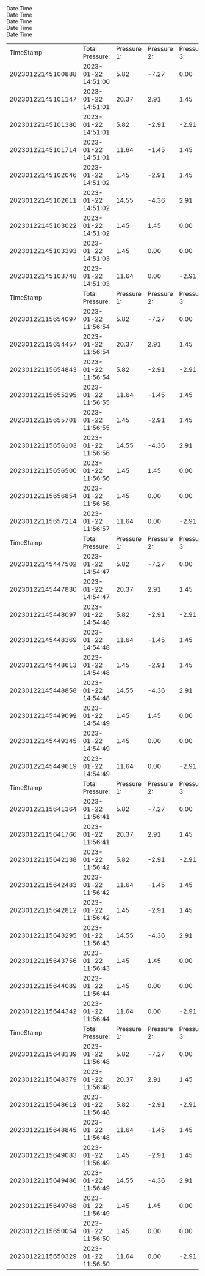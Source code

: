 <table>
<tr> <td>TimeStamp</td><dt>Date Time</dt> <td>Total Pressure:</td><td> Pressure 1:</td><td> Pressure 2:</td> <td>Pressure 3:</td><td> Pressure 4:</td><td> Horizontal:</td></tr>
<tr><td>20230122145100888</td><td>2023-01-22 14:51:00</td><td>5.82</td><td>-7.27</td><td>0.00</td><td>11.64</td><td>1.45</td></tr>
<tr><td>20230122145101147</td><td>2023-01-22 14:51:01</td><td>20.37</td><td>2.91</td><td>1.45</td><td>13.09</td><td>2.91</td></tr>
<tr><td>20230122145101380</td><td>2023-01-22 14:51:01</td><td>5.82</td><td>-2.91</td><td>-2.91</td><td>8.73</td><td>2.91</td></tr>
<tr><td>20230122145101714</td><td>2023-01-22 14:51:01</td><td>11.64</td><td>-1.45</td><td>1.45</td><td>11.64</td><td>0.00</td></tr>
<tr><td>20230122145102046</td><td>2023-01-22 14:51:02</td><td>1.45</td><td>-2.91</td><td>1.45</td><td>0.00</td><td>2.91</td></tr>
<tr><td>20230122145102611</td><td>2023-01-22 14:51:02</td><td>14.55</td><td>-4.36</td><td>2.91</td><td>13.09</td><td>2.91</td></tr>
<tr><td>20230122145103022</td><td>2023-01-22 14:51:02</td><td>1.45</td><td>1.45</td><td>0.00</td><td>1.45</td><td>-1.45</td></tr>
<tr><td>20230122145103393</td><td>2023-01-22 14:51:03</td><td>1.45</td><td>0.00</td><td>0.00</td><td>0.00</td><td>1.45</td></tr>
<tr><td>20230122145103748</td><td>2023-01-22 14:51:03</td><td>11.64</td><td>0.00</td><td>-2.91</td><td>11.64</td><td>2.91</td></tr>
<tr> <td>TimeStamp</td><dt>Date Time</dt> <td>Total Pressure:</td><td> Pressure 1:</td><td> Pressure 2:</td> <td>Pressure 3:</td><td> Pressure 4:</td><td> Horizontal:</td></tr>
<tr><td>20230122115654097</td><td>2023-01-22 11:56:54</td><td>5.82</td><td>-7.27</td><td>0.00</td><td>11.64</td><td>1.45</td></tr>
<tr><td>20230122115654457</td><td>2023-01-22 11:56:54</td><td>20.37</td><td>2.91</td><td>1.45</td><td>13.09</td><td>2.91</td></tr>
<tr><td>20230122115654843</td><td>2023-01-22 11:56:54</td><td>5.82</td><td>-2.91</td><td>-2.91</td><td>8.73</td><td>2.91</td></tr>
<tr><td>20230122115655295</td><td>2023-01-22 11:56:55</td><td>11.64</td><td>-1.45</td><td>1.45</td><td>11.64</td><td>0.00</td></tr>
<tr><td>20230122115655701</td><td>2023-01-22 11:56:55</td><td>1.45</td><td>-2.91</td><td>1.45</td><td>0.00</td><td>2.91</td></tr>
<tr><td>20230122115656103</td><td>2023-01-22 11:56:56</td><td>14.55</td><td>-4.36</td><td>2.91</td><td>13.09</td><td>2.91</td></tr>
<tr><td>20230122115656500</td><td>2023-01-22 11:56:56</td><td>1.45</td><td>1.45</td><td>0.00</td><td>1.45</td><td>-1.45</td></tr>
<tr><td>20230122115656854</td><td>2023-01-22 11:56:56</td><td>1.45</td><td>0.00</td><td>0.00</td><td>0.00</td><td>1.45</td></tr>
<tr><td>20230122115657214</td><td>2023-01-22 11:56:57</td><td>11.64</td><td>0.00</td><td>-2.91</td><td>11.64</td><td>2.91</td></tr>
<tr> <td>TimeStamp</td><dt>Date Time</dt> <td>Total Pressure:</td><td> Pressure 1:</td><td> Pressure 2:</td> <td>Pressure 3:</td><td> Pressure 4:</td><td> Horizontal:</td></tr>
<tr><td>20230122145447502</td><td>2023-01-22 14:54:47</td><td>5.82</td><td>-7.27</td><td>0.00</td><td>11.64</td><td>1.45</td></tr>
<tr><td>20230122145447830</td><td>2023-01-22 14:54:47</td><td>20.37</td><td>2.91</td><td>1.45</td><td>13.09</td><td>2.91</td></tr>
<tr><td>20230122145448097</td><td>2023-01-22 14:54:48</td><td>5.82</td><td>-2.91</td><td>-2.91</td><td>8.73</td><td>2.91</td></tr>
<tr><td>20230122145448369</td><td>2023-01-22 14:54:48</td><td>11.64</td><td>-1.45</td><td>1.45</td><td>11.64</td><td>0.00</td></tr>
<tr><td>20230122145448613</td><td>2023-01-22 14:54:48</td><td>1.45</td><td>-2.91</td><td>1.45</td><td>0.00</td><td>2.91</td></tr>
<tr><td>20230122145448858</td><td>2023-01-22 14:54:48</td><td>14.55</td><td>-4.36</td><td>2.91</td><td>13.09</td><td>2.91</td></tr>
<tr><td>20230122145449099</td><td>2023-01-22 14:54:49</td><td>1.45</td><td>1.45</td><td>0.00</td><td>1.45</td><td>-1.45</td></tr>
<tr><td>20230122145449345</td><td>2023-01-22 14:54:49</td><td>1.45</td><td>0.00</td><td>0.00</td><td>0.00</td><td>1.45</td></tr>
<tr><td>20230122145449619</td><td>2023-01-22 14:54:49</td><td>11.64</td><td>0.00</td><td>-2.91</td><td>11.64</td><td>2.91</td></tr>
<tr> <td>TimeStamp</td><dt>Date Time</dt> <td>Total Pressure:</td><td> Pressure 1:</td><td> Pressure 2:</td> <td>Pressure 3:</td><td> Pressure 4:</td><td> Horizontal:</td></tr>
<tr><td>20230122115641364</td><td>2023-01-22 11:56:41</td><td>5.82</td><td>-7.27</td><td>0.00</td><td>11.64</td><td>1.45</td></tr>
<tr><td>20230122115641766</td><td>2023-01-22 11:56:41</td><td>20.37</td><td>2.91</td><td>1.45</td><td>13.09</td><td>2.91</td></tr>
<tr><td>20230122115642138</td><td>2023-01-22 11:56:42</td><td>5.82</td><td>-2.91</td><td>-2.91</td><td>8.73</td><td>2.91</td></tr>
<tr><td>20230122115642483</td><td>2023-01-22 11:56:42</td><td>11.64</td><td>-1.45</td><td>1.45</td><td>11.64</td><td>0.00</td></tr>
<tr><td>20230122115642812</td><td>2023-01-22 11:56:42</td><td>1.45</td><td>-2.91</td><td>1.45</td><td>0.00</td><td>2.91</td></tr>
<tr><td>20230122115643295</td><td>2023-01-22 11:56:43</td><td>14.55</td><td>-4.36</td><td>2.91</td><td>13.09</td><td>2.91</td></tr>
<tr><td>20230122115643756</td><td>2023-01-22 11:56:43</td><td>1.45</td><td>1.45</td><td>0.00</td><td>1.45</td><td>-1.45</td></tr>
<tr><td>20230122115644089</td><td>2023-01-22 11:56:44</td><td>1.45</td><td>0.00</td><td>0.00</td><td>0.00</td><td>1.45</td></tr>
<tr><td>20230122115644342</td><td>2023-01-22 11:56:44</td><td>11.64</td><td>0.00</td><td>-2.91</td><td>11.64</td><td>2.91</td></tr>
<tr> <td>TimeStamp</td><dt>Date Time</dt> <td>Total Pressure:</td><td> Pressure 1:</td><td> Pressure 2:</td> <td>Pressure 3:</td><td> Pressure 4:</td><td> Horizontal:</td></tr>
<tr><td>20230122115648139</td><td>2023-01-22 11:56:48</td><td>5.82</td><td>-7.27</td><td>0.00</td><td>11.64</td><td>1.45</td></tr>
<tr><td>20230122115648379</td><td>2023-01-22 11:56:48</td><td>20.37</td><td>2.91</td><td>1.45</td><td>13.09</td><td>2.91</td></tr>
<tr><td>20230122115648612</td><td>2023-01-22 11:56:48</td><td>5.82</td><td>-2.91</td><td>-2.91</td><td>8.73</td><td>2.91</td></tr>
<tr><td>20230122115648845</td><td>2023-01-22 11:56:48</td><td>11.64</td><td>-1.45</td><td>1.45</td><td>11.64</td><td>0.00</td></tr>
<tr><td>20230122115649083</td><td>2023-01-22 11:56:49</td><td>1.45</td><td>-2.91</td><td>1.45</td><td>0.00</td><td>2.91</td></tr>
<tr><td>20230122115649486</td><td>2023-01-22 11:56:49</td><td>14.55</td><td>-4.36</td><td>2.91</td><td>13.09</td><td>2.91</td></tr>
<tr><td>20230122115649768</td><td>2023-01-22 11:56:49</td><td>1.45</td><td>1.45</td><td>0.00</td><td>1.45</td><td>-1.45</td></tr>
<tr><td>20230122115650054</td><td>2023-01-22 11:56:50</td><td>1.45</td><td>0.00</td><td>0.00</td><td>0.00</td><td>1.45</td></tr>
<tr><td>20230122115650329</td><td>2023-01-22 11:56:50</td><td>11.64</td><td>0.00</td><td>-2.91</td><td>11.64</td><td>2.91</td></tr>

